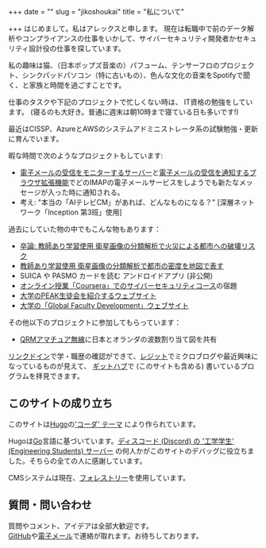 +++
date = ""
slug = "jikoshoukai"
title = "私について"

+++
はじめまして。私はアレックスと申します。
現在は転職中で前のデータ解析やコンプライアンスの仕事をいかして、サイバーセキュリティ開発者かセキュリティ設計役の仕事を探しています。

私の趣味は猫、（日本ポップズ音楽の）パフューム、テンサーフロのプロジェクト、シンクパッドパソコン（特に古いもの）、色んな文化の音楽をSpotifyで聞く、と家族と時間を過ごすことです。

仕事のタスクや下記のプロジェクトで忙しくない時は、 IT資格の勉強をしています。
(寝るのも大好き。普通に週末は朝10時まで寝ている日も多いです!)

最近はCISSP、AzureとAWSのシステムアドミニストレータ系の試験勉強・更新に育んでいます。

暇な時間で次のようなプロジェクトもしています:

* [電子メールの受信をモニターするサーバー](https://github.com/MadIceTea/imap-mail-checker-server)と[電子メールの受信を通知するブラウザ拡張機能](https://github.com/MadIceTea/imap-mail-checker-cx)でどのIMAPの電子メールサービスをしようでも新たなメッセージが入った時に通知される。
* 考え: "本当の「AIテレビCM」があれば、どんなものになる？" \[深層ネットワーク「Inception 第3班」使用\]

過去にしていた物の中でもこんな物もあります：

* [卒論: 教師あり学習使用 衛星画像の分類解析で火災による都市への破壊リスク](https://github.com/MadIceTea/FUWRM)
* [教師あり学習使用 衛星画像の分類解析で都市の密度を地図で表す](https://github.com/madicetea/LIDA)
* SUICA や PASMO カードを読む アンドロイドアプリ (非公開)
* [オンライン授業「Coursera」でのサイバーセキュリティコース](https://www.coursera.org/specializations/cyber-security)の宿題
* [大学のPEAK生徒会を紹介するウェブサイト](https://github.com/PEAKStudentCouncil/website-prod)
* [大学の「Global Faculty Development」ウェブサイト](http://www.gfd.c.u-tokyo.ac.jp/)

その他以下のプロジェクトに参加してもらっています：
* [QRMアマチュア無線](https://github.com/MadIceTea/qrm2)に日本とオランダの波数割り当て図を共有

[リンクドイン](https://linkedin.com/in/mrlogicalalex)で学・職歴の確認ができて、[レジット](https://reddit.com/u/madicetea)でミクロブログや最近興味になっているものが見えて、 [ギットハブ](https://github.com/madicetea)で (このサイトも含める) 書いているプログラムを拝見できます。

## このサイトの成り立ち

このサイトは[Hugo](http://gohugo.io/)の['コーダ' テーマ](https://themes.gohugo.io/hugo-coder/) により作られています。

Hugoは[Go](http://golang.org/)言語に基づいています。[ディスコード (Discord) の '工学学生' (Engineering Students) サーバー](https://discord.gg/EngineeringStudents) の何人かがこのサイトのデバッグに役立ちました。そちらの全ての人に感謝しています。

CMSシステムは現在、[フォレストリー](https://app.forestry.io)を使用しています。

## 質問・問い合わせ

質問やコメント、アイデアは全部大歓迎です。  
[GitHub](https://github.com/madicetea/website-personal/issues/new)や[電子メール](mailto:alex+toiawase-web@madicetea.me)で連絡が取れます。お待ちしております。